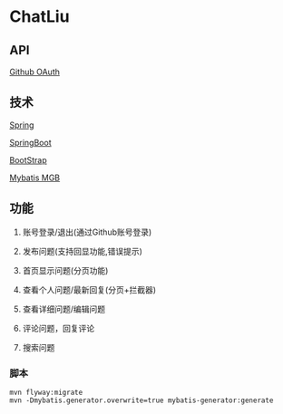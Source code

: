 # ChatLiu

## API
[Github OAuth](https://developer.github.com/apps/building-oauth-apps/)


## 技术
[Spring](https://spring.io/guides)

[SpringBoot](https://spring.io/projects/spring-boot/)

[BootStrap](https://v3.bootcss.com/components/)

[Mybatis MGB](http://mybatis.org/generator/running/runningWithMaven.html)

## 功能

1. 账号登录/退出(通过Github账号登录)

2. 发布问题(支持回显功能,错误提示)

3. 首页显示问题(分页功能)

4. 查看个人问题/最新回复(分页+拦截器)

5. 查看详细问题/编辑问题

6. 评论问题，回复评论

7. 搜索问题

### 脚本
```
mvn flyway:migrate
mvn -Dmybatis.generator.overwrite=true mybatis-generator:generate
```
